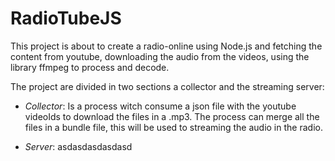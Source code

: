 # RadioTubeJS
This project is about to create a radio-online using Node.js and fetching the content from youtube, downloading the audio from the videos, using the library ffmpeg to process and decode.

The project are divided in two sections a collector and the streaming server:

- *Collector*: 
Is a process witch consume a json file with the youtube videoIds to download the files in a .mp3. The process can merge all the files in a bundle file, this will be used to streaming the audio in the radio.

- *Server*:
asdasdasdasdasd
